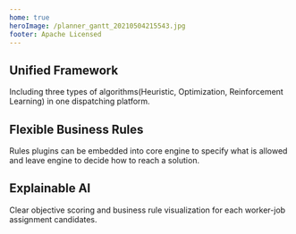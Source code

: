 ```yaml
---
home: true
heroImage: /planner_gantt_20210504215543.jpg
footer: Apache Licensed
---
```


<div class="features">
  <div class="feature">
    <h2>Unified Framework</h2>
    <p>Including three types of algorithms(Heuristic, Optimization, Reinforcement Learning) in one dispatching platform.</p>
  </div>
  <div class="feature">
    <h2>Flexible Business Rules</h2>
    <p>Rules plugins can be embedded into core engine to specify what is allowed and leave engine to decide how to reach a solution.</p>
  </div>
  <div class="feature">
    <h2>Explainable AI</h2>
    <p>Clear objective scoring and business rule visualization for each worker-job assignment candidates.</p>
  </div>
</div>
